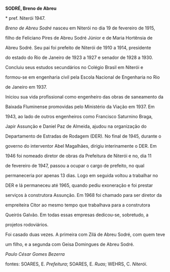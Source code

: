 **SODRÉ, Breno de Abreu**



\* pref. Niterói 1947.



*Breno de Abreu Sodré* nasceu em Niterói no dia 19 de fevereiro de 1915,

filho de Feliciano Pires de Abreu Sodré Júnior e de Maria Hortênsia de

Abreu Sodré. Seu pai foi prefeito de Niterói de 1910 a 1914, presidente

do estado do Rio de Janeiro de 1923 a 1927 e senador de 1928 a 1930.



Concluiu seus estudos secundários no Colégio Brasil em Niterói e

formou-se em engenharia civil pela Escola Nacional de Engenharia no Rio

de Janeiro em 1937.



Iniciou sua vida profissional como engenheiro das obras de saneamento da

Baixada Fluminense promovidas pelo Ministério da Viação em 1937. Em

1943, ao lado de outros engenheiros como Francisco Saturnino Braga,

Japir Assunção e Daniel Paz de Almeida, ajudou na organização do

Departamento de Estradas de Rodagem (DER). No final de 1945, durante o

governo do interventor Abel Magalhães, dirigiu interinamente o DER. Em

1946 foi nomeado diretor de obras da Prefeitura de Niterói e no, dia 11

de fevereiro de 1947, passou a ocupar o cargo de prefeito, no qual

permaneceria por apenas 13 dias. Logo em seguida voltou a trabalhar no

DER e lá permaneceu até 1965, quando pediu exoneração e foi prestar

serviços à construtora Assunção. Em 1968 foi chamado para ser diretor da

empreiteira Citor ao mesmo tempo que trabalhava para a construtora

Queirós Galvão. Em todas essas empresas dedicou-se, sobretudo, a

projetos rodoviários.



Foi casado duas vezes. A primeira com Zilá de Abreu Sodré, com quem teve

um filho, e a segunda com Geisa Domingues de Abreu Sodré.



*Paulo César Gomes Bezerra*



fontes: SOARES, E. *Prefeitura*; SOARES, E. *Ruas*; WEHRS, C. *Niterói*.

